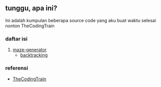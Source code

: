 ## tunggu, apa ini?
Ini adalah kumpulan beberapa source code yang aku buat waktu selesai nonton TheCodingTrain

### daftar isi
1. [maze-generator](https://github.com/zevtyardt/coding-challenge/tree/maze-generator)
   * [backtracking](https://github.com/zevtyardt/coding-challenge/blob/maze-generator/backtracking.py)
 
### referensi
 * [TheCodingTrain](https://m.youtube.com/channel/UCvjgXvBlbQiydffZU7m1_aw)
